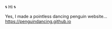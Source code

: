 :cyclone:
Hi
:cyclone:

Yes, I made a pointless dancing penguin website...
https://penguindancing.github.io
